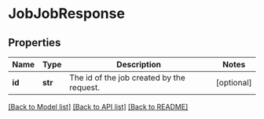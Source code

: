 # JobJobResponse

## Properties
Name | Type | Description | Notes
------------ | ------------- | ------------- | -------------
**id** | **str** | The id of the job created by the request. | [optional] 

[[Back to Model list]](../README.md#documentation-for-models) [[Back to API list]](../README.md#documentation-for-api-endpoints) [[Back to README]](../README.md)


